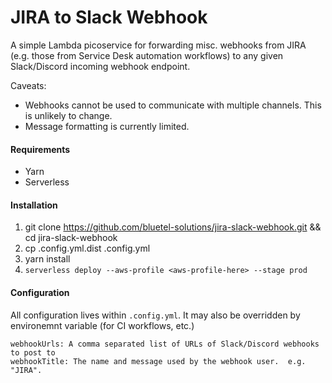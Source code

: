 # JIRA to Slack Webhook

A simple Lambda picoservice for forwarding misc. webhooks from JIRA (e.g. those from Service Desk automation workflows)
to any given Slack/Discord incoming webhook endpoint.

Caveats:

- Webhooks cannot be used to communicate with multiple channels. This is unlikely to change.
- Message formatting is currently limited.


#### Requirements

- Yarn
- Serverless


#### Installation

1. git clone https://github.com/bluetel-solutions/jira-slack-webhook.git && cd jira-slack-webhook
2. cp .config.yml.dist .config.yml
3. yarn install
4. `serverless deploy --aws-profile <aws-profile-here> --stage prod`


#### Configuration

All configuration lives within `.config.yml`.
It may also be overridden by environemnt variable (for CI workflows, etc.)

```
webhookUrls: A comma separated list of URLs of Slack/Discord webhooks to post to
webhookTitle: The name and message used by the webhook user.  e.g. "JIRA".
```